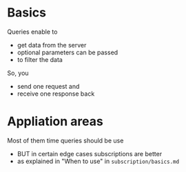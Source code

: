 # Basics

Queries enable to

- get data from the server
- optional parameters can be passed
- to filter the data

So, you

- send one request and
- receive one response back

# Appliation areas

Most of them time queries should be use

- BUT in certain edge cases subscriptions are better
- as explained in "When to use" in `subscription/basics.md`
